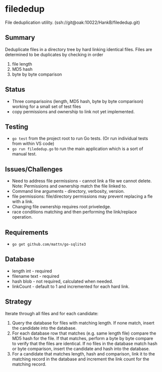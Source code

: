 # filededup

File deduplication utility. (ssh://git@oak:10022/HankB/filededup.git)

## Summary

Deduplicate files in a directory tree by hard linking identical files. Files
are determined to be duplicates by checking in order

1. file length
1. MD5 hash
1. byte by byte comparison

## Status

* Three comparisoins (length, MD5 hash, byte by byte comparison) working for a small set of test files
* copy permissions and ownership to link not yet implemented.

## Testing

* `go test` from the project root to run Go tests. (Or run individual tests from within VS code)
* `go run filededup.go` to run the main application which is a sort of manual test.


## Issues/Challenges

* Need to address file permissions - cannot link a file we cannot delete. Note: Permissions and ownership match the file linked to.
* Command line arguments - directory, verbosity, version.
* file permissions: file/directory permissions may prevent replacing a fle with a link. 
* Changing file ownership requires root priveledge.
* race conditions matching and then performing the link/replace operation.

## Requirements

* `go get github.com/mattn/go-sqlite3`

## Database

* length int - required
* filename text - required
* hash blob - not required, calculated when needed.
* linkCount - default to 1 and incremented for each hard link.

## Strategy

Iterate through all files and for each candidate:

1. Query the database for files with matching length. If none match, insert the candidate into the database.
1. For each database row that matches (e.g. same length file) compare the MD5 hash for the file. If that matches, perform a byte by byte compare to verify that the files are identical. If no files in the database match hash or byte comparison, insert the candidate and hash into the database.
1. For a candidate that matches length, hash and comparison, link it to the matching record in the database and increment the link count for the matching record.